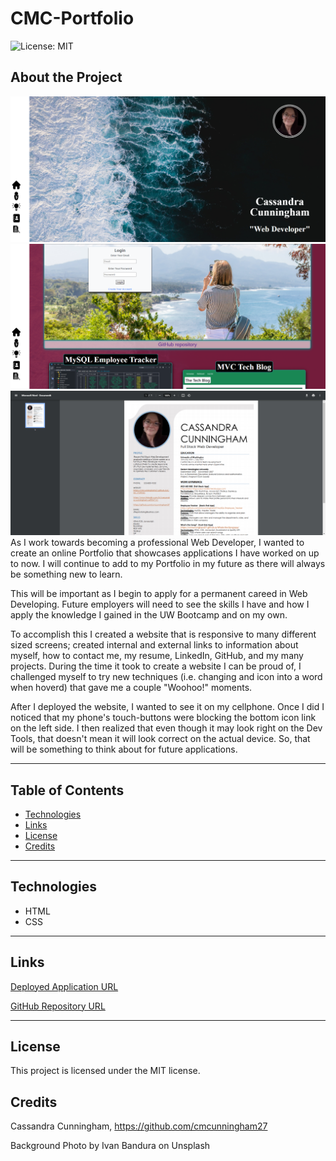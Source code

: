 # CMC-Portfolio
![License: MIT](https://img.shields.io/badge/License-MIT-Red.svg)

## About the Project
![Profile Screenshot](./assets/images/Screenshot_Profile.png)
![Profile Screenshot](./assets/images/Screenshot_Projects.png)
![Profile Screenshot](./assets/images/Screenshot_Resume.png)
As I work towards becoming a professional Web Developer, I wanted to create an online Portfolio that showcases applications I have worked on up to now. I will continue to add to my Portfolio in my future as there will always be something new to learn.

This will be important as I begin to apply for a permanent careed in Web Developing. Future employers will need to see the skills I have and how I apply the knowledge I gained in the UW Bootcamp and on my own. 

To accomplish this I created a website that is responsive to many different sized screens; created internal and external links to information about myself, how to contact me, my resume, LinkedIn, GitHub, and my many projects. During the time it took to create a website I can be proud of, I challenged myself to try new techniques (i.e. changing and icon into a word when hoverd) that gave me a couple "Woohoo!" moments. 

After I deployed the website, I wanted to see it on my cellphone. Once I did I noticed that my phone's touch-buttons were blocking the bottom icon link on the left side. I then realized that even though it may look right on the Dev Tools, that doesn't mean it will look correct on the actual device. So, that will be something to think about for future applications. 

---
## Table of Contents
* [Technologies](#technologies)
* [Links](#links)
* [License](#license)
* [Credits](#credits)
---
## Technologies
* HTML
* CSS
---
## Links
[Deployed Application URL](https://cmcunningham27.github.io/CMC-Portfolio/)

[GitHub Repository URL](https://github.com/cmcunningham27/CMC-Portfolio)

---
## License
This project is licensed under the MIT license.

## Credits
Cassandra Cunningham, https://github.com/cmcunningham27

Background Photo by Ivan Bandura on Unsplash